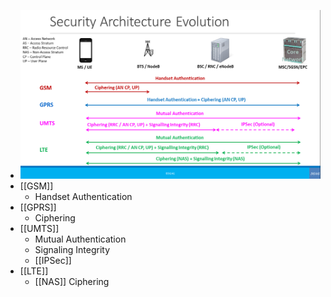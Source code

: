 - ![Security_Overview.jpg](../assets/Security_Overview.jpg)
- [[GSM]]
	- Handset Authentication
- [[GPRS]]
	- Ciphering
- [[UMTS]]
	- Mutual Authentication
	- Signaling Integrity
	- [[IPSec]]
- [[LTE]]
	- [[NAS]] Ciphering